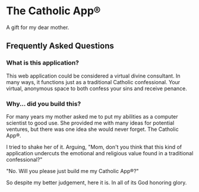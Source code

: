 # The Catholic App®
A gift for my dear mother.


## Frequently Asked Questions

### What is this application?
This web application could be considered a virtual divine consultant. In many 
ways, it functions just as a traditional Catholic confessional. Your virtual,
anonymous space to both confess your sins and receive penance.

### Why... did you build this?
For many years my mother asked me to put my abilities as a computer scientist 
to good use. She provided me with many ideas for potential ventures, but there
was one idea she would never forget. The Catholic App®. 

I tried to shake her of it. Arguing, "Mom, don't you think that this kind of 
application undercuts the emotional and religious value found in a traditional
 confessional?"

"No. Will you please just build me my Catholic App®?"

So despite my better judgement, here it is. In all of its God honoring glory.


